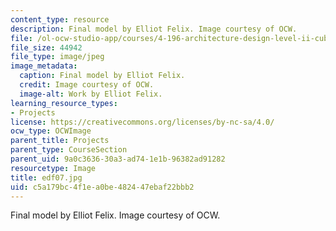 ```yaml
---
content_type: resource
description: Final model by Elliot Felix. Image courtesy of OCW.
file: /ol-ocw-studio-app/courses/4-196-architecture-design-level-ii-cuba-studio-spring-2004/c5a179bc4f1ea0be482447ebaf22bbb2_edf07.jpg
file_size: 44942
file_type: image/jpeg
image_metadata:
  caption: Final model by Elliot Felix.
  credit: Image courtesy of OCW.
  image-alt: Work by Elliot Felix.
learning_resource_types:
- Projects
license: https://creativecommons.org/licenses/by-nc-sa/4.0/
ocw_type: OCWImage
parent_title: Projects
parent_type: CourseSection
parent_uid: 9a0c3636-30a3-ad74-1e1b-96382ad91282
resourcetype: Image
title: edf07.jpg
uid: c5a179bc-4f1e-a0be-4824-47ebaf22bbb2
---
```

Final model by Elliot Felix. Image courtesy of OCW.